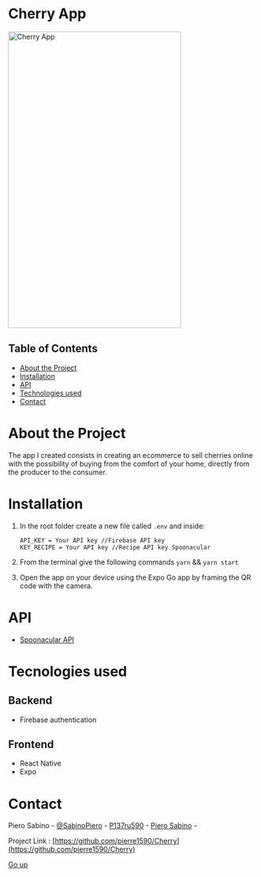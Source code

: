 # Cherry App
 

<img src="https://i.ibb.co/dMgdT2t/IMG-0193.jpg" alt="Cherry App" width="350" height="600">

   

## Table of Contents
- [About the Project](#about-the-project)
- [Installation](#installation)
- [API](#api)
- [Technologies used](#technologies-used)
- [Contact](#contact)


# About the Project
The app I created consists in creating an ecommerce to sell cherries online with the possibility of buying from the comfort of your home, directly from the producer to the consumer.

# Installation
1) In the root folder create a new file called `.env` and inside:

    ``` 
    API_KEY = Your API key //Firebase API key
    KEY_RECIPE = Your API key //Recipe API key Spoonacular
    ```
2) From the terminal give the following commands `yarn` && `yarn start`
3) Open the app on your device using the Expo Go app by framing the QR code with the camera.


# API
- [Spoonacular API](https://spoonacular.com/food-api/docs)

# Tecnologies used
## Backend
- Firebase authentication

## Frontend
- React Native
- Expo

# Contact
Piero Sabino - [@SabinoPiero](https://twitter.com/SabinoPiero) - [P137ru590](https://www.instagram.com/p137ru590/?hl=it) - [Piero Sabino](https://www.linkedin.com/in/pierosabino/) -

Project Link : [https://github.com/pierre1590/Cherry](https://github.com/pierre1590/Cherry)

[Go up](#top)
